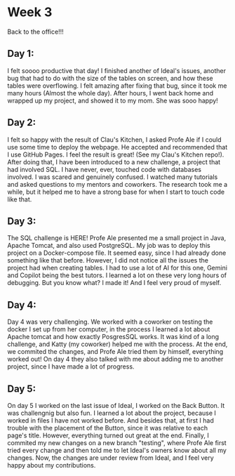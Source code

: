 # Week 3
Back to the office!!!

## Day 1:
I felt soooo productive that day! I finished another of Ideal's issues, another bug that had to do with the size of the tables on screen, and how these tables were overflowing. I felt amazing after fixing that bug, since it took me many hours (Almost the whole day). After hours, I went back home and wrapped up my project, and showed it to my mom. She was sooo happy!

## Day 2:
I felt so happy with the result of Clau's Kitchen, I asked Profe Ale if I could use some time to deploy the webpage. He accepted and recommended that I use GitHub Pages. I feel the result is great! (See my Clau's Kitchen repo!). After doing that, I have been introduced to a new challenge, a project that had involved SQL. I have never, ever, touched code with databases involved. I was scared and genuinely confused. I watched many tutorials and asked questions to my mentors and coworkers. The research took me a while, but it helped me to have a strong base for when I start to touch code like that.

## Day 3:
The SQL challenge is HERE! Profe Ale presented me a small project in Java, Apache Tomcat, and also used PostgreSQL. My job was to deploy this project on a Docker-compose file. It seemed easy, since I had already done something like that before. However, I did not notice all the issues the project had when creating tables. I had to use a lot of AI for this one, Gemini and Copilot being the best tutors. I learned a lot on these very long hours of debugging. But you know what? I made it! And I feel very proud of myself.

## Day 4:
Day 4 was very challenging. We worked with a coworker on testing the docker I set up from her computer, in the process I learned a lot about Apache tomcat and how exactly PosgresSQL works. It was kind of a long challenge, and Katty (my coworker) helped me with the process. At the end, we commited the changes, and Profe Ale tried them by himself, everything worked out! On day 4 they also talked with me about adding me to another project, since I have made a lot of progress.  

## Day 5:
On day 5 I worked on the last issue of Ideal, I worked on the Back Button. It was challengnig but also fun. I learned a lot about the project, because I worked in files I have not worked before. And besides that, at first I had trouble with the placement of the Button, since it was relative to each page's title. However, everything turned out great at the end. Finally, I commited my new changes on a new branch "testing", where Profe Ale first tried every change and then told me to let Ideal's owners know about all my changes. Now, the changes are under review from Ideal, and I feel very happy about my contributions.
